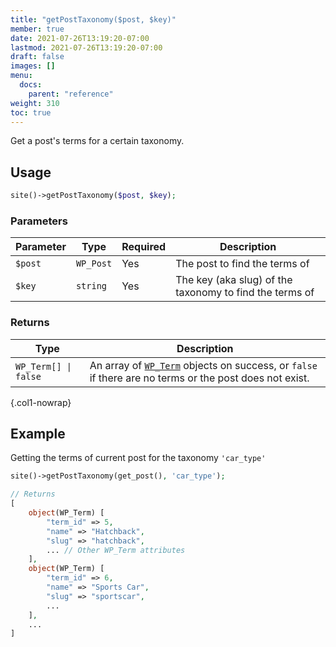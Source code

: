 ```yaml
---
title: "getPostTaxonomy($post, $key)"
member: true
date: 2021-07-26T13:19:20-07:00
lastmod: 2021-07-26T13:19:20-07:00
draft: false
images: []
menu:
  docs:
    parent: "reference"
weight: 310
toc: true
---
```


Get a post's terms for a certain taxonomy.

## Usage

```php
site()->getPostTaxonomy($post, $key);
```

### Parameters

| Parameter | Type      | Required | Description                                             |
| --------- | --------- | -------- | ------------------------------------------------------- |
| `$post`   | `WP_Post` | Yes      | The post to find the terms of                           |
| `$key`    | `string`  | Yes      | The key (aka slug) of the taxonomy to find the terms of |

### Returns

| Type                 | Description                                                                                                                                                          |
| -------------------- | -------------------------------------------------------------------------------------------------------------------------------------------------------------------- |
| `WP_Term[] \| false` | An array of [`WP_Term`](https://developer.wordpress.org/reference/classes/wp_term/) objects on success, or `false` if there are no terms or the post does not exist. |
{.col1-nowrap}

## Example

Getting the terms of current post for the taxonomy `'car_type'`

```php
site()->getPostTaxonomy(get_post(), 'car_type');

// Returns
[
    object(WP_Term) [
        "term_id" => 5,
        "name" => "Hatchback",
        "slug" => "hatchback",
        ... // Other WP_Term attributes
    ],
    object(WP_Term) [
        "term_id" => 6,
        "name" => "Sports Car",
        "slug" => "sportscar",
        ...
    ],
    ...
]
```
